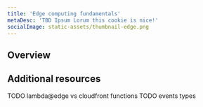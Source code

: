 ```yaml
---
title: 'Edge computing fundamentals'
metaDesc: 'TBD Ipsum Lorum this cookie is nice!'
socialImage: static-assets/thumbnail-edge.png
---
```

## Overview

## Additional resources
TODO lambda@edge vs cloudfront functions
TODO events types
